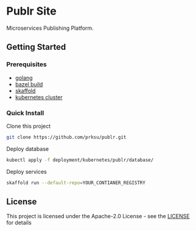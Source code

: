 # Publr Site

Microservices Publishing Platform.

## Getting Started

### Prerequisites

- [golang](https://golang.org/doc/install)
- [bazel build](https://docs.bazel.build/versions/master/getting-started.html#installation)
- [skaffold](https://skaffold.dev/docs/getting-started/#installing-skaffold)
- [kubernetes cluster](https://kubernetes.io/docs/setup/)

### Quick Install

Clone this project

```bash
git clone https://github.com/prksu/publr.git
```

Deploy database

```bash
kubectl apply -f deployment/kubernetes/publr/database/
```

Deploy services

```bash
skaffold run --default-repo=YOUR_CONTIANER_REGISTRY
```

## License

This project is licensed under the Apache-2.0 License - see the [LICENSE](LICENSE) for details